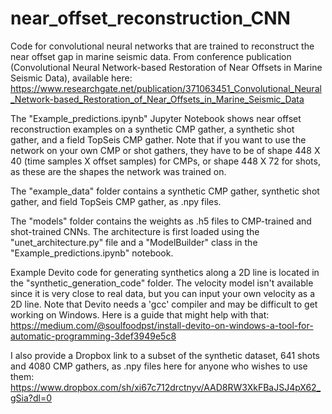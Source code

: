# near_offset_reconstruction_CNN
Code for convolutional neural networks that are trained to reconstruct the near offset gap in marine seismic data. From conference publication (Convolutional Neural Network-based Restoration of Near Offsets in Marine 
Seismic Data), available here: https://www.researchgate.net/publication/371063451_Convolutional_Neural_Network-based_Restoration_of_Near_Offsets_in_Marine_Seismic_Data

The "Example_predictions.ipynb" Jupyter Notebook shows near offset reconstruction examples on a synthetic CMP gather, a synthetic shot gather, and a field TopSeis CMP gather. Note that if you want to use the network on your own CMP or shot gathers, they have to be of shape 448 X 40 (time samples X offset samples) for CMPs, or shape 448 X 72 for shots, as these are the shapes the network was trained on.

The "example_data" folder contains a synthetic CMP gather, synthetic shot gather, and field TopSeis CMP gather, as .npy files.

The "models" folder contains the weights as .h5 files to CMP-trained and shot-trained CNNs. The architecture is first loaded using the "unet_architecture.py" file and a "ModelBuilder" class in the "Example_predictions.ipynb" notebook.

Example Devito code for generating synthetics along a 2D line is located in the "synthetic_generation_code" folder. The velocity model isn't available since it is very close to real data, but you can input your own velocity as a 2D line. Note that Devito needs a 'gcc' compiler and may be difficult to get working on Windows. Here is a guide that might help with that: https://medium.com/@soulfoodpst/install-devito-on-windows-a-tool-for-automatic-programming-3def3949e5c8

I also provide a Dropbox link to a subset of the synthetic dataset, 641 shots and 4080 CMP gathers, as .npy files here for anyone who wishes to use them: https://www.dropbox.com/sh/xi67c712drctnyv/AAD8RW3XkFBaJSJ4pX62_gSia?dl=0
